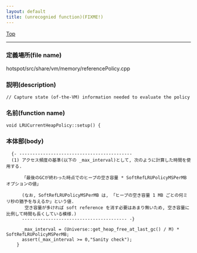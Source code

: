```yaml
---
layout: default
title: (unrecognied function)(FIXME!)
---
```

[Top](../index.html)

--- 
### 定義場所(file name)
hotspot/src/share/vm/memory/referencePolicy.cpp
### 説明(description)

```
// Capture state (of-the-VM) information needed to evaluate the policy
```

### 名前(function name)
```
void LRUCurrentHeapPolicy::setup() {
```

### 本体部(body)
```
  {- -------------------------------------------
  (1) アクセス頻度の基準(以下の _max_interval)として, 次のように計算した時間を使用する.
    
      「最後のGCが終わった時点でのヒープの空き容量 * SoftRefLRUPolicyMSPerMBオプションの値」
  
      (なお, SoftRefLRUPolicyMSPerMB は, 「ヒープの空き容量 1 MB ごとの何ミリ秒の猶予を与えるか」という値.
       空き容量が多ければ soft reference を消す必要はあまり無いため, 空き容量に比例して時間も長くしている模様.)
      ---------------------------------------- -}

	  _max_interval = (Universe::get_heap_free_at_last_gc() / M) * SoftRefLRUPolicyMSPerMB;
	  assert(_max_interval >= 0,"Sanity check");
	}
	
```


